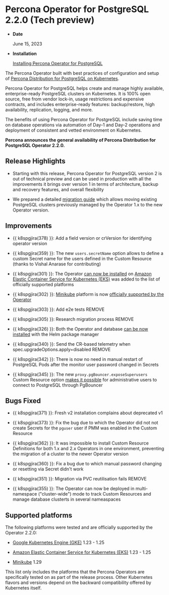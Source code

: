 # Percona Operator for PostgreSQL 2.2.0 (Tech preview)

* **Date**

    June 15, 2023

* **Installation**

    [Installing Percona Operator for PostgreSQL](https://docs.percona.com/percona-operator-for-postgresql/2.0/index.html#installation-guide) 


The Percona Operator built with best practices of configuration and setup of
[Percona Distribution for PostgreSQL on Kubernetes](https://www.percona.com/doc/postgresql/LATEST/index.html).

Percona Operator for PostgreSQL helps create and manage highly available, enterprise-ready PostgreSQL clusters on Kubernetes. It is 100% open source, free from vendor lock-in, usage restrictions and expensive contracts, and includes enterprise-ready features: backup/restore, high availability, replication, logging, and more.

The benefits of using Percona Operator for PostgreSQL include saving time on database operations via automation of Day-1 and Day-2 operations and deployment of consistent and vetted environment on Kubernetes.

**Percona announces the general availability of Percona Distribution for PostgreSQL Operator 2.2.0.**

## Release Highlights

* Starting with this release, Percona Operator for PostgreSQL version 2 is out of technical preview and can be used in production with all the improvements it brings over version 1 in terms of architecture, backup and recovery features, and overall flexibility

* We prepared a detailed [migration guide](../upgrade.md) which allows moving existing PostgreSQL clusters previously managed by the Operator 1.x to the new Operator version.

## Improvements

* {{ k8spgjira(378) }}: Add a field version or crVersion for identifying operator version

* {{ k8spgjira(359) }}: The new `users.secretName` option allows to define a custom Secret name for the users defined in the Custom Resource (thanks to Vishal Anarase for contributing)

* {{ k8spgjira(301) }}: The Operator [can now be installed](../eks.md) on [Amazon Elastic Container Service for Kubernetes (EKS)](https://aws.amazon.com) was added to the list of officially supported platforms

* {{ k8spgjira(302) }}: [Minikube](https://github.com/kubernetes/minikube) platform is now [officially supported by the Operator](../minikube.md)

* {{ k8spgjira(303) }}: Add e2e tests REMOVE

* {{ k8spgjira(305) }}: Research migration process REMOVE

* {{ k8spgjira(326) }}: Both the Operator and database [can be now installed](../helm.md) with the Helm package manager

* {{ k8spgjira(340) }}: Send the CR-based telemetry when spec.upgradeOptions.apply=disabled REMOVE

* {{ k8spgjira(342) }}: There is now no need in manual restart of PostgreSQL Pods after the monitor user password changed in Secrets 

* {{ k8spgjira(345) }}: The new `proxy.pgBouncer.exposeSuperusers` Custom Resource option [makes it possible](../users.md) for administrative users to connect to PostgreSQL through PgBouncer


## Bugs Fixed

* {{ k8spgjira(371) }}: Fresh v2 installation complains about deprecated v1

* {{ k8spgjira(373) }}: Fix the bug due to which the Operator did not not create Secrets for the `pguser` user if PMM was enabled in the Custom Resource

* {{ k8spgjira(362) }}: It was impossible to install Custom Resource Definitions for both 1.x and 2.x Operators in one environment, preventing the migration of a cluster to the newer Operator version

* {{ k8spgjira(360) }}: Fix a bug due to which manual password changing or resetting via Secret didn't work

* {{ k8spgjira(351) }}: Migration via PVC reutilisation fails REMOVE

* {{ k8spgjira(355) }}: The Operator can now be deployed in multi-namespace ("cluster-wide") mode to track Custom Resources and manage database clusterts in several nameaspaces

## Supported platforms

The following platforms were tested and are officially supported by the Operator
2.2.0:

* [Google Kubernetes Engine (GKE)](https://cloud.google.com/kubernetes-engine) 1.23 - 1.25

* [Amazon Elastic Container Service for Kubernetes (EKS)](https://aws.amazon.com) 1.23 - 1.25

* [Minikube](https://github.com/kubernetes/minikube) 1.29

This list only includes the platforms that the Percona Operators are specifically tested on as part of the release process. Other Kubernetes flavors and versions depend on the backward compatibility offered by Kubernetes itself.

